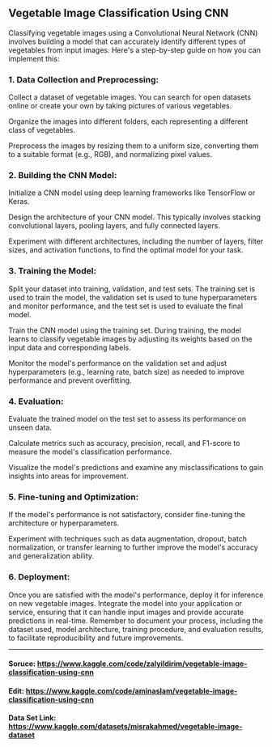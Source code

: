 ## Vegetable Image Classification Using CNN

Classifying vegetable images using a Convolutional Neural Network (CNN) involves building a model that can accurately identify different types of vegetables from input images. Here's a step-by-step guide on how you can implement this:

### 1. Data Collection and Preprocessing:

Collect a dataset of vegetable images. You can search for open datasets online or create your own by taking pictures of various vegetables.
  
Organize the images into different folders, each representing a different class of vegetables.

Preprocess the images by resizing them to a uniform size, converting them to a suitable format (e.g., RGB), and normalizing pixel values.


### 2. Building the CNN Model:

Initialize a CNN model using deep learning frameworks like TensorFlow or Keras.

Design the architecture of your CNN model. This typically involves stacking convolutional layers, pooling layers, and fully connected layers.

Experiment with different architectures, including the number of layers, filter sizes, and activation functions, to find the optimal model for your task.


### 3. Training the Model:

Split your dataset into training, validation, and test sets. The training set is used to train the model, the validation set is used to tune hyperparameters and monitor performance, and the test set is used to evaluate the final model.

Train the CNN model using the training set. During training, the model learns to classify vegetable images by adjusting its weights based on the input data and corresponding labels.

Monitor the model's performance on the validation set and adjust hyperparameters (e.g., learning rate, batch size) as needed to improve performance and prevent overfitting.

### 4. Evaluation:

Evaluate the trained model on the test set to assess its performance on unseen data.

Calculate metrics such as accuracy, precision, recall, and F1-score to measure the model's classification performance.

Visualize the model's predictions and examine any misclassifications to gain insights into areas for improvement.


### 5. Fine-tuning and Optimization:

If the model's performance is not satisfactory, consider fine-tuning the architecture or hyperparameters.

Experiment with techniques such as data augmentation, dropout, batch normalization, or transfer learning to further improve the model's accuracy and generalization ability.

### 6. Deployment:

Once you are satisfied with the model's performance, deploy it for inference on new vegetable images.
Integrate the model into your application or service, ensuring that it can handle input images and provide accurate predictions in real-time.
Remember to document your process, including the dataset used, model architecture, training procedure, and evaluation results, to facilitate reproducibility and future improvements.


---------------------------------------------------------------------------------------------
#### Soruce: https://www.kaggle.com/code/zalyildirim/vegetable-image-classification-using-cnn

#### Edit: https://www.kaggle.com/code/aminaslam/vegetable-image-classification-using-cnn

#### Data Set Link: https://www.kaggle.com/datasets/misrakahmed/vegetable-image-dataset
